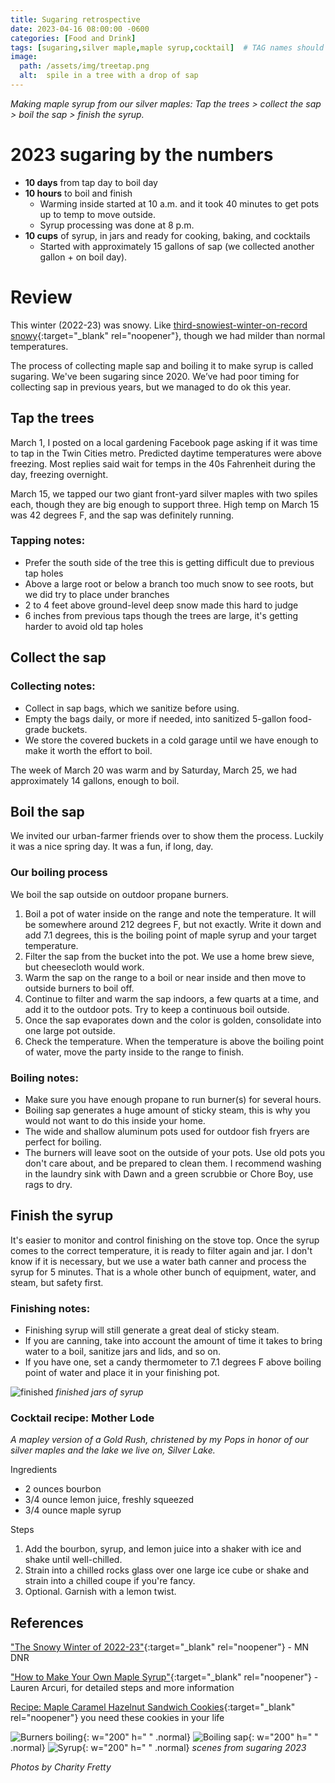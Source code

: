 ```yaml
---
title: Sugaring retrospective
date: 2023-04-16 08:00:00 -0600
categories: [Food and Drink]
tags: [sugaring,silver maple,maple syrup,cocktail]  # TAG names should always be lowercase
image:   
  path: /assets/img/treetap.png
  alt:  spile in a tree with a drop of sap
---
```

<!-- excerpt -->
*Making maple syrup from our silver maples: Tap the trees > collect the sap > boil the sap > finish the syrup.*

# 2023 sugaring by the numbers
* **10 days** from tap day to boil day
* **10 hours** to boil and finish
  - Warming inside started at 10 a.m. and it took 40 minutes to get pots up to temp to move outside.
  - Syrup processing was done at 8 p.m.
* **10 cups** of syrup, in jars and ready for cooking, baking, and cocktails
  - Started with approximately 15 gallons of sap (we collected another gallon + on boil day).

# Review
This winter (2022-23) was snowy. Like [third-snowiest-winter-on-record snowy](https://www.dnr.state.mn.us/climate/journal/snowy-winter-2022-23.html){:target="_blank" rel="noopener"}, though we had milder than normal temperatures. 

The process of collecting maple sap and boiling it to make syrup is called sugaring. We've been sugaring since 2020. We’ve had poor timing for collecting sap in previous years, but we managed to do ok this year.

## Tap the trees
March 1, I posted on a local gardening Facebook page asking if it was time to tap in the Twin Cities metro. Predicted daytime temperatures were above freezing. Most replies said wait for temps in the 40s Fahrenheit during the day, freezing overnight.

March 15, we tapped our two giant front-yard silver maples with two spiles each, though they are big enough to support three. High temp on March 15 was 42 degrees F, and the sap was definitely running. 

### Tapping notes:
* Prefer the south side of the tree this is getting difficult due to previous tap holes
* Above a large root or below a branch too much snow to see roots, but we did try to place under branches
* 2 to 4 feet above ground-level deep snow made this hard to judge
* 6 inches from previous taps though the trees are large, it's getting harder to avoid old tap holes

## Collect the sap
### Collecting notes:
* Collect in sap bags, which we sanitize before using. 
* Empty the bags daily, or more if needed, into sanitized 5-gallon food-grade buckets. 
* We store the covered buckets in a cold garage until we have enough to make it worth the effort to boil.

The week of March 20 was warm and by Saturday, March 25, we had approximately 14 gallons, enough to boil.

## Boil the sap
We invited our urban-farmer friends over to show them the process. Luckily it was a nice spring day. It was a fun, if long, day. 

### Our boiling process
We boil the sap outside on outdoor propane burners.
1. Boil a pot of water inside on the range and note the temperature. It will be somewhere around 212 degrees F, but not exactly. Write it down and add 7.1 degrees, this is the boiling point of maple syrup and your target temperature.
2. Filter the sap from the bucket into the pot. We use a home brew sieve, but cheesecloth would work.
3. Warm the sap on the range to a boil or near inside and then move to outside burners to boil off.
4. Continue to filter and warm the sap indoors, a few quarts at a time, and add  it to the outdoor pots. Try to keep a continuous boil outside.
5. Once the sap evaporates down and the color is golden, consolidate into one large pot outside.
6. Check the temperature. When the temperature is above the boiling point of water, move the party inside to the range to finish. 

### Boiling notes:
* Make sure you have enough propane to run burner(s) for several hours.
* Boiling sap generates a huge amount of sticky steam, this is why you would not want to do this inside your home.
* The wide and shallow aluminum pots used for outdoor fish fryers are perfect for boiling.
* The burners will leave soot on the outside of your pots. Use old pots you don't care about, and be prepared to clean them. I recommend washing in the laundry sink with Dawn and a green scrubbie or Chore Boy, use rags to dry.

## Finish the syrup
It's easier to monitor and control finishing on the stove top. Once the syrup comes to the correct temperature, it is ready to filter again and jar. I don't know if it is necessary, but we use a water bath canner and process the syrup for 5 minutes. That is a whole other bunch of equipment, water, and steam, but safety first.

### Finishing notes:
* Finishing syrup will still generate a great deal of sticky steam. 
* If you are canning, take into account the amount of time it takes to bring water to a boil, sanitize jars and lids, and so on.
* If you have one, set a candy thermometer to 7.1 degrees F above boiling point of water and place it in your finishing pot.

![finished](/assets/img/finished_syrup.jpg)
_finished jars of syrup_

### Cocktail recipe: Mother Lode
*A mapley version of a Gold Rush, christened by my Pops in honor of our silver maples and the lake we live on, Silver Lake.*

Ingredients
* 2 ounces bourbon
* 3/4 ounce lemon juice, freshly squeezed
* 3/4 ounce maple syrup

Steps
1. Add the bourbon, syrup, and lemon juice into a shaker with ice and shake until well-chilled.
2. Strain into a chilled rocks glass over one large ice cube or shake and strain into a chilled coupe if you're fancy.
3. Optional. Garnish with a lemon twist.

## References
["The Snowy Winter of 2022-23"](https://www.dnr.state.mn.us/climate/journal/snowy-winter-2022-23.html){:target="_blank" rel="noopener"} - MN DNR

["How to Make Your Own Maple Syrup"](https://www.treehugger.com/learn-how-to-make-maple-syrup-3016985){:target="_blank" rel="noopener"} - Lauren Arcuri, for detailed steps and more information

[Recipe: Maple Caramel Hazelnut Sandwich Cookies](https://www.startribune.com/recipes-yeasted-waffles-with-maple-syrup-maple-caramel-hazelnut-sandwich-cookies/600029718/ 
){:target="_blank" rel="noopener"} you need these cookies in your life

![Burners boiling](/assets/img/burners_boilingsap.jpg){: w="200" h=" " .normal} ![Boiling sap](/assets/img/boiling_sap.jpg){: w="200" h=" " .normal} ![Syrup](/assets/img/syrup_readytojar.jpg){: w="200" h=" " .normal} 
_scenes from sugaring 2023_

_Photos by Charity Fretty_
